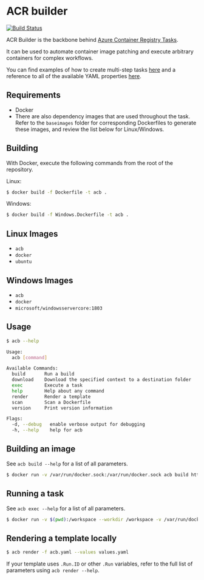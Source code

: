 # ACR builder

[![Build Status](https://travis-ci.org/Azure/acr-builder.svg?branch=master)](https://travis-ci.org/Azure/acr-builder)

ACR Builder is the backbone behind [Azure Container Registry Tasks](https://docs.microsoft.com/en-us/azure/container-registry/container-registry-tasks-overview).

It can be used to automate container image patching and execute arbitrary containers for complex workflows.

You can find examples of how to create multi-step tasks [here](https://docs.microsoft.com/en-us/azure/container-registry/container-registry-tasks-multi-step) and a reference to all of the available YAML properties [here](./docs/task.md).

## Requirements

- Docker
- There are also dependency images that are used throughout the task. Refer to the `baseimages` folder for corresponding Dockerfiles to generate these images, and review the list below for Linux/Windows.

## Building

With Docker, execute the following commands from the root of the repository.

Linux:

```sh
$ docker build -f Dockerfile -t acb .
```

Windows:

```sh
$ docker build -f Windows.Dockerfile -t acb .
```

## Linux Images

- `acb`
- `docker`
- `ubuntu`

## Windows Images

- `acb`
- `docker`
- `microsoft/windowsservercore:1803`

## Usage

```sh
$ acb --help

Usage:
  acb [command]

Available Commands:
  build       Run a build
  download    Download the specified context to a destination folder
  exec        Execute a task
  help        Help about any command
  render      Render a template
  scan        Scan a Dockerfile
  version     Print version information

Flags:
  -d, --debug   enable verbose output for debugging
  -h, --help    help for acb
```

## Building an image

See `acb build --help` for a list of all parameters.

```sh
$ docker run -v /var/run/docker.sock:/var/run/docker.sock acb build https://github.com/Azure/acr-builder.git
```

## Running a task

See `acb exec --help` for a list of all parameters.

```sh
$ docker run -v $(pwd):/workspace --workdir /workspace -v /var/run/docker.sock:/var/run/docker.sock acb exec --homevol $(pwd) -f templating/testdata/helloworld/git-build.yaml --values templating/testdata/helloworld/values.yaml --id demo -r foo.azurecr.io
```

## Rendering a template locally

```sh
$ acb render -f acb.yaml --values values.yaml
```

If your template uses `.Run.ID` or other `.Run` variables, refer to the full list of parameters using `acb render --help`.